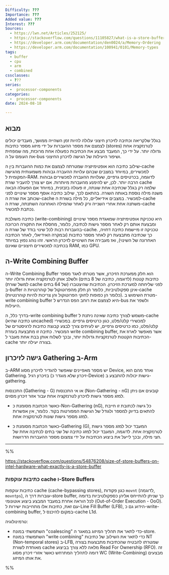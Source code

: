 ```yaml
---
Difficulty: ???
Importance: ???
Added value: ???
Interest: ???
Sources:
  - https://lwn.net/Articles/252125/
  - https://stackoverflow.com/questions/11105827/what-is-a-store-buffer
  - https://developer.arm.com/documentation/den0024/a/Memory-Ordering
  - https://developer.arm.com/documentation/100941/0101/Memory-types
tags:
  - buffer
  - cpu
  - arm
  - combined
cssclasses:
  - ???
series:
  -  processor-components
categories:
  -  processor-components
date: 2024-08-18

---
```


## מבוא

בגלל שלקריאה וכתיבה לזיכרון חיצוני עלולה להיות זמן השהייה ממושך, מעבדים יכולים לצמצם את מספר ההעברות על ידי מיזוג מספר כתיבות (stores) לטרנזקציה אחת גדולה יותר. על ידי כך, המעבד מבצע את הכתיבות כפעולה אחת מרוכזת, מה שמפחית את העומס על ה-bus ושיפור היעילות של הגישה לזיכרון החיצוני.

שילוב כתיבה הוא אופטימיזציה שמטרתה לצמצם את כמות ההעברות בין ה-cache למכשירים, במיוחד במצבים שבהם עלויות ההעברה גבוהות משמעותית מהגישה המקומית ל-RAM. לדוגמה, בכרטיסים גרפיים, שעלויות ההעברה למכשירים גבוהות הרבה יותר. לכן, יש להימנע מהעברות מיותרות. אם יש צורך להעביר שורת cache שלמה רק בגלל שכתיבה אחת שונתה, זו פעולה בזבזנית, במיוחד אם הפעולה הבאה משנה מילה נוספת באותה השורה. בהתאם לכך, שילוב כתיבה אוסף מספר שינויים לפני שכותב את שורת ה-cache למכשיר. במצבים אידיאליים, כל מילה בשורת ה-cache משתנה אחת אחרי השנייה ורק לאחר שהמילה האחרונה השתנתה, שורת ה-cache נכתבת למכשיר.

כתיבה משולבת (write-combining) היא טכניקת אופטימיזציה שמאגדת מספר שינויים ומבצעת אותם רק לאחר מספר גישות לכתיבה, כלומר, מחסלת את התקורה הכרוכה בהעברות רבות לכל שינוי בודד של שורת ה-cache. טכניקה זו מיישמת כתיבה דחויה, כך שכתיבה מתבצעת רק לאחר מספר כתיבות (ובמקרה האידיאלי, לאחר הכתיבה האחרונה של השינוי), ואז מעבירה את השינויים לזיכרון הראשי. זהו נוהג נפוץ במיוחד בכתיבה למכשירים חיצוניים שאינם RAM, כמו GPU.


## ה-Write Combining Buffer
ה-Write Combining Buffer הוא חלק ממערכת הזיכרון, אשר מטרתו לאגד מספר כתיבות קטנות (לדוגמה, כתיבה של 8 בתים) ולשלב אותן לטרנזקציה אחת גדולה יותר (למשל שורת cache של 64 בתים) לפני שליחתה למערכת הזיכרון. הכתיבות שהיצטברו ב-buffer אינן ספקולטיביות, כלומר הן חלק מהפרוטוקול של קוהרנטיות ה-cache (כלומר הן כפופות לחוקי הפרוטוקול והן צריכות להיות קוהרנטיות). מטרת השימוש ב-write combining buffer היא לצמצם את רוחב הפס הנדרש ל-bus ולשפר את היעילות.

בדרך כלל, ה-write combining buffer משמש לצורך כתיבה שאינה ניתנת ל-cache (כתיבה שהיא uncached) למכשירי קלט/פלט, כגון כרטיסים גרפיים. במכשירי קלט/פלט, כמו כרטיסים גרפיים, יש לעיתים צורך לבצע קבוצת כתיבות לרגיסטרים של המכשיר. כתיבה זו מתבצעת בעזרת write combining buffer, אשר מאפשר לארוז את הכתיבות הקטנות לטרנזקציות גדולות יותר, ובכך לשלוח אותן בבת אחת מעבר ל-cache בצורה יעילה יותר.


## גישה לזיכרון Gathering ב-Arm


ב-ARM יש מספר מאפיינים שאפשר להגדיר לזיכרון מסוג Device, ואחד מהם הוא Gathering.
בזיכרון רגיל (זיכרון שלא מוגדר כ-Device) גישות יכולות להתבצע ב-gathering.

התכנסות (Gathering - G) או אי התכנסות (Non-Gathering - nG) קובעים אם ניתן למזג מספר גישות לזיכרון לטרנזקציה אחת עבור אזור זיכרון מסוים.

- כאשר הכתובת מסומנת כ-Non-Gathering (nG), כל גישה לכתובת זו חייבת להתאים בדיוק למספר ולגודל של הגישות המפורטות בקוד. כלומר, אין אפשרות למזג מספר גישות שונות לטרנזקציה אחת.
    
- כאשר הכתובת מסומנת כ-Gathering (G), המעבד יכול למזג מספר גישות לטרנזקציה אחת. לדוגמה, המעבד יכול למזג כתיבה של שני בתים לכתיבה אחת של חצי מילה, ובכך לייעל את ביצוע הכתיבות על ידי צמצום מספר ההעברות הדרושות.



---
%% 

https://stackoverflow.com/questions/54876208/size-of-store-buffers-on-intel-hardware-what-exactly-is-a-store-buffer
### כתיבות עוקפות cache ו-Store Buffers

כתיבות עוקפות cache (cache-bypassing stores), כגון פקודות `movnt` (לדוגמה, `movntps`), עוברות דרך ה-store buffer, כך שניתן להתייחס אליהן כספקולטיביות בדומה לכל הוראה אחרת במעבד המבצע ביצוע אוטונומי (Out-of-Order Execution - OoO). עם זאת, כתיבות אלו מתחייבות ישירות ל-Line Fill Buffer (LFB), הידוע גם כ-write-combining buffer, במקום להיכנס ל-cache L1d.

טרמינולוגיה:

- השתמשתי במונח "coalescing" כדי לתאר את תהליך המיזוג במאגר ה-store.
- השתמשתי במונח "write combining" כדי לתאר את השילוב של כתיבות NT (Non-temporal stores) ב-LFB, שמטרתו להבטיח שהכתיבות מתבצעות בצורה מאוחדת לשורת cache מלאה ללא צורך בביצוע Read For Ownership (RFO). זה דומה לתהליך המתרחש כאשר אזורי זיכרון מסוג WC (Write-Combining) מבצעים את אותו המיזוג.

 %%